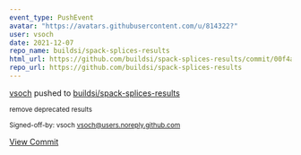 ```yaml
---
event_type: PushEvent
avatar: "https://avatars.githubusercontent.com/u/814322?"
user: vsoch
date: 2021-12-07
repo_name: buildsi/spack-splices-results
html_url: https://github.com/buildsi/spack-splices-results/commit/00f4a252fa9bd80c620e7baa8d05f00b922cc041
repo_url: https://github.com/buildsi/spack-splices-results
---
```


<a href='https://github.com/vsoch' target='_blank'>vsoch</a> pushed to <a href='https://github.com/buildsi/spack-splices-results' target='_blank'>buildsi/spack-splices-results</a>

<small>remove deprecated results

Signed-off-by: vsoch <vsoch@users.noreply.github.com></small>

<a href='https://github.com/buildsi/spack-splices-results/commit/00f4a252fa9bd80c620e7baa8d05f00b922cc041' target='_blank'>View Commit</a>